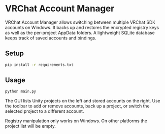 # VRChat Account Manager

VRChat Account Manager allows switching between multiple VRChat SDK accounts on Windows. It backs up and restores the encrypted registry keys as well as the per-project AppData folders. A lightweight SQLite database keeps track of saved accounts and bindings.

## Setup

```bash
pip install -r requirements.txt
```

## Usage

```bash
python main.py
```

The GUI lists Unity projects on the left and stored accounts on the right. Use the toolbar to add or remove accounts, back up a project, or switch the selected project to a different account.

Registry manipulation only works on Windows. On other platforms the project list will be empty.

